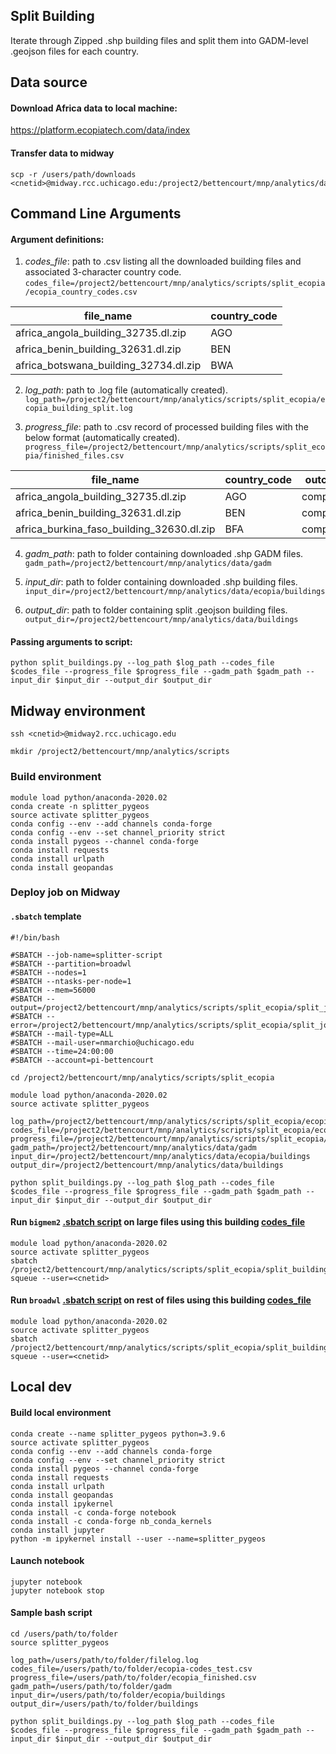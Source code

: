 ## Split Building 

Iterate through Zipped .shp building files and split them into GADM-level .geojson files for each country.

## Data source

#### Download Africa data to local machine: 
https://platform.ecopiatech.com/data/index

#### Transfer data to midway
```
scp -r /users/path/downloads <cnetid>@midway.rcc.uchicago.edu:/project2/bettencourt/mnp/analytics/data/ecopia/buildings
```

## Command Line Arguments
    
#### Argument definitions:

1. *codes_file*: path to .csv listing all the downloaded building files and associated 3-character country code. `codes_file=/project2/bettencourt/mnp/analytics/scripts/split_ecopia/ecopia_country_codes.csv`

| file_name  | country_code |
| ------------- | ------------- |
| africa_angola_building_32735.dl.zip | AGO |
| africa_benin_building_32631.dl.zip | BEN |
| africa_botswana_building_32734.dl.zip | BWA |

2. *log_path*: path to .log file (automatically created). `log_path=/project2/bettencourt/mnp/analytics/scripts/split_ecopia/ecopia_building_split.log`

3. *progress_file*: path to .csv record of processed building files with the below format (automatically created). `progress_file=/project2/bettencourt/mnp/analytics/scripts/split_ecopia/finished_files.csv`


| file_name	| country_code | outcome |
| ------------- | ------------- | ------------- |
| africa_angola_building_32735.dl.zip | AGO | completed |
| africa_benin_building_32631.dl.zip | BEN | completed |
| africa_burkina_faso_building_32630.dl.zip | BFA | completed |

4. *gadm_path*: path to folder containing downloaded .shp GADM files. `gadm_path=/project2/bettencourt/mnp/analytics/data/gadm`

5. *input_dir*: path to folder containing downloaded .shp building files. `input_dir=/project2/bettencourt/mnp/analytics/data/ecopia/buildings`

6. *output_dir*: path to folder containing split .geojson building files. `output_dir=/project2/bettencourt/mnp/analytics/data/buildings`

#### Passing arguments to script:

```
python split_buildings.py --log_path $log_path --codes_file $codes_file --progress_file $progress_file --gadm_path $gadm_path --input_dir $input_dir --output_dir $output_dir
```

## Midway environment

`ssh <cnetid>@midway2.rcc.uchicago.edu`

`mkdir /project2/bettencourt/mnp/analytics/scripts`

### Build environment
```
module load python/anaconda-2020.02
conda create -n splitter_pygeos 
source activate splitter_pygeos
conda config --env --add channels conda-forge
conda config --env --set channel_priority strict
conda install pygeos --channel conda-forge
conda install requests
conda install urlpath
conda install geopandas
```

### Deploy job on Midway

#### `.sbatch` template

```
#!/bin/bash

#SBATCH --job-name=splitter-script
#SBATCH --partition=broadwl
#SBATCH --nodes=1
#SBATCH --ntasks-per-node=1
#SBATCH --mem=56000
#SBATCH --output=/project2/bettencourt/mnp/analytics/scripts/split_ecopia/split_job.out
#SBATCH --error=/project2/bettencourt/mnp/analytics/scripts/split_ecopia/split_job.err
#SBATCH --mail-type=ALL
#SBATCH --mail-user=nmarchio@uchicago.edu
#SBATCH --time=24:00:00
#SBATCH --account=pi-bettencourt

cd /project2/bettencourt/mnp/analytics/scripts/split_ecopia

module load python/anaconda-2020.02
source activate splitter_pygeos 

log_path=/project2/bettencourt/mnp/analytics/scripts/split_ecopia/ecopia_building_split.log
codes_file=/project2/bettencourt/mnp/analytics/scripts/split_ecopia/ecopia_country_codes.csv
progress_file=/project2/bettencourt/mnp/analytics/scripts/split_ecopia/finished_files.csv
gadm_path=/project2/bettencourt/mnp/analytics/data/gadm
input_dir=/project2/bettencourt/mnp/analytics/data/ecopia/buildings
output_dir=/project2/bettencourt/mnp/analytics/data/buildings

python split_buildings.py --log_path $log_path --codes_file $codes_file --progress_file $progress_file --gadm_path $gadm_path --input_dir $input_dir --output_dir $output_dir
```

#### Run `bigmem2` [.sbatch script](https://github.com/mansueto-institute/prclz/blob/master/scripts/split-buildings/midway-deployment/split_buildings_job_midway_big.sbatch) on large files using this building [codes_file](https://github.com/mansueto-institute/prclz/blob/master/scripts/split-buildings/midway-deployment/ecopia_country_codes_big.csv)

```
module load python/anaconda-2020.02
source activate splitter_pygeos
sbatch /project2/bettencourt/mnp/analytics/scripts/split_ecopia/split_buildings_job_midway_big.sbatch
squeue --user=<cnetid>
```

#### Run `broadwl` [.sbatch script](https://github.com/mansueto-institute/prclz/blob/master/scripts/split-buildings/midway-deployment/split_buildings_job_midway.sbatch) on rest of files using this building [codes_file](https://github.com/mansueto-institute/prclz/blob/master/scripts/split-buildings/midway-deployment/ecopia_country_codes.csv)

```
module load python/anaconda-2020.02
source activate splitter_pygeos
sbatch /project2/bettencourt/mnp/analytics/scripts/split_ecopia/split_buildings_job_midway_big.sbatch
squeue --user=<cnetid>
```

## Local dev

#### Build local environment
```
conda create --name splitter_pygeos python=3.9.6
source activate splitter_pygeos
conda config --env --add channels conda-forge
conda config --env --set channel_priority strict
conda install pygeos --channel conda-forge
conda install requests
conda install urlpath
conda install geopandas
conda install ipykernel
conda install -c conda-forge notebook
conda install -c conda-forge nb_conda_kernels
conda install jupyter
python -m ipykernel install --user --name=splitter_pygeos 
```

#### Launch notebook
```
jupyter notebook
jupyter notebook stop
```

#### Sample bash script
```
cd /users/path/to/folder
source splitter_pygeos

log_path=/users/path/to/folder/filelog.log
codes_file=/users/path/to/folder/ecopia-codes_test.csv
progress_file=/users/path/to/folder/ecopia_finished.csv
gadm_path=/users/path/to/folder/gadm
input_dir=/users/path/to/folder/ecopia/buildings
output_dir=/users/path/to/folder/buildings

python split_buildings.py --log_path $log_path --codes_file $codes_file --progress_file $progress_file --gadm_path $gadm_path --input_dir $input_dir --output_dir $output_dir
```

